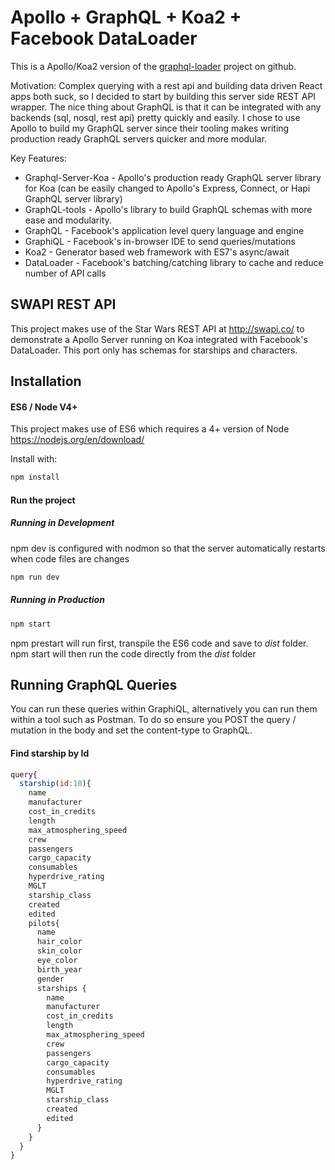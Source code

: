# Apollo + GraphQL + Koa2 + Facebook DataLoader

 This is a Apollo/Koa2 version of the [graphql-loader](https://github.com/applification/graphql-loader) project on github.

 Motivation:
Complex querying with a rest api and building data driven React apps both suck, so I decided to start by building this server side REST API wrapper. The nice thing about GraphQL is that it can be integrated with any backends (sql, nosql, rest api) pretty quickly and easily. I chose to use Apollo to build my GraphQL server since their tooling  makes writing production ready GraphQL servers quicker and more modular.

 Key Features:
 - Graphql-Server-Koa - Apollo's production ready GraphQL server library for Koa  (can be easily changed to Apollo's Express, Connect, or Hapi GraphQL server library)
 - GraphQL-tools - Apollo's library to build GraphQL schemas with more ease and modularity.
 - GraphQL - Facebook's application level query language and engine
 - GraphiQL - Facebook's in-browser IDE to send queries/mutations
 - Koa2 - Generator based web framework with ES7's async/await
 - DataLoader - Facebook's batching/catching library to cache and reduce number of API calls


## SWAPI REST API
This project makes use of the Star Wars REST API at http://swapi.co/ to demonstrate a Apollo Server running on Koa integrated with Facebook's DataLoader. This port only has schemas for starships and characters.

## Installation

#### ES6 / Node V4+
This project makes use of ES6 which requires a 4+ version of Node https://nodejs.org/en/download/

Install with:

```js
npm install
```

#### Run the project

##### Running in Development
npm dev is configured with nodmon so that the server automatically restarts when code files are changes
```js
npm run dev
```

##### Running in Production
```js
npm start
```
npm prestart will run first, transpile the ES6 code and save to _dist_ folder. npm start will then run the code directly from the _dist_ folder


## Running GraphQL Queries
You can run these queries within GraphiQL, alternatively you can run them within a tool such as Postman. To do so ensure you POST the query / mutation in the body and set the content-type to GraphQL.


#### Find starship by Id
```js
query{
  starship(id:10){
    name
    manufacturer
    cost_in_credits
    length
    max_atmosphering_speed
    crew
    passengers
    cargo_capacity
    consumables
    hyperdrive_rating
    MGLT
    starship_class
    created
    edited
    pilots{
      name
      hair_color
      skin_color
      eye_color
      birth_year
      gender
      starships {
        name
        manufacturer
        cost_in_credits
        length
        max_atmosphering_speed
        crew
        passengers
        cargo_capacity
        consumables
        hyperdrive_rating
        MGLT
        starship_class
        created
        edited
      }
    }
  }
}
```
